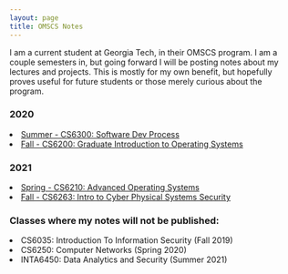 ```yaml
---
layout: page
title: OMSCS Notes
---
```


I am a current student at Georgia Tech, in their OMSCS program.  I am a couple semesters in, but going forward I will be posting
notes about my lectures and projects.  This is mostly for my own benefit, but hopefully proves useful for future students or those merely curious about
the program.

<section>
<h3>2020</h3>
<li>
<a href="{{ "/omscs_classes/SDP" | prepend: site.baseurl | append: ".html" | replace: '//', '/' }}">
    Summer - CS6300: Software Dev Process
</a>
</li>

<li>
<a href="{{ "/omscs_classes/GIOS" | prepend: site.baseurl | append: ".html" | replace: '//', '/' }}">
    Fall - CS6200: Graduate Introduction to Operating Systems
</a>
</li>
</section>

<section>
<h3>2021</h3>
<li>
<a href="{{ "/omscs_classes/AOS" | prepend: site.baseurl | append: ".html" | replace: '//', '/' }}">
    Spring - CS6210: Advanced Operating Systems
</a>
</li>

<li>
<a href="{{ "/omscs_classes/ICPSS" | prepend: site.baseurl | append: ".html" | replace: '//', '/' }}">
    Fall - CS6263: Intro to Cyber Physical Systems Security
</a>
</li>
</section>

<section>
<h3>Classes where my notes will not be published:</h3>
<li>CS6035: Introduction To Information Security (Fall 2019)</li>
<li>CS6250: Computer Networks (Spring 2020)</li>
<li>INTA6450: Data Analytics and Security (Summer 2021)</li>
</section>